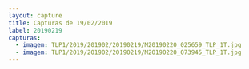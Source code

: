 ```yaml
---
layout: capture
title: Capturas de 19/02/2019
label: 20190219
capturas:
  - imagem: TLP1/2019/201902/20190219/M20190220_025659_TLP_1T.jpg
  - imagem: TLP1/2019/201902/20190219/M20190220_073945_TLP_1T.jpg
---
```

